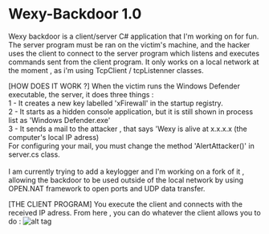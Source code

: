 # Wexy-Backdoor 1.0
Wexy backdoor is a client/server C# application that I'm working on for fun. 
The server program must be ran on the victim's machine, and the hacker uses the client to connect to 
the server program which listens and executes commands sent from the client program.
It only works on a local network at the moment , as i'm using TcpClient / tcpListenner classes.

[HOW DOES IT WORK ?]
When the victim runs the Windows Defender executable, the server, it does three things : <br />
1 - It creates a new key labelled 'xFirewall' in the startup registry. <br />
2 - It starts as a hidden console application, but it is still shown in process list as 'Windows Defender.exe'<br />
3 - It sends a mail to the attacker , that says 'Wexy is alive at x.x.x.x (the computer's local IP adress)<br />
For configuring your mail, you must change the method 'AlertAttacker()' in server.cs class. 
<br /><br />
I am currently trying to add a keylogger and I'm working on a fork of it , allowing the backdoor to be used outside of the local network by using OPEN.NAT framework to open ports and UDP data transfer.

[THE CLIENT PROGRAM] 
You execute the client and connects with the received IP adress. 
From here , you can do whatever the client allows you to do : 
![alt tag](http://oi61.tinypic.com/s0zxqc.jpg)

